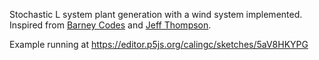 Stochastic L system plant generation with a wind system implemented.
Inspired from [Barney Codes](https://www.youtube.com/watch?v=3Mu0--aGfqg&t=1s&ab_channel=BarneyCodes) and [Jeff Thompson](https://www.youtube.com/watch?v=mXPlB9l6MOI&t=323s&ab_channel=JeffThompson).

Example running at https://editor.p5js.org/calingc/sketches/5aV8HKYPG
